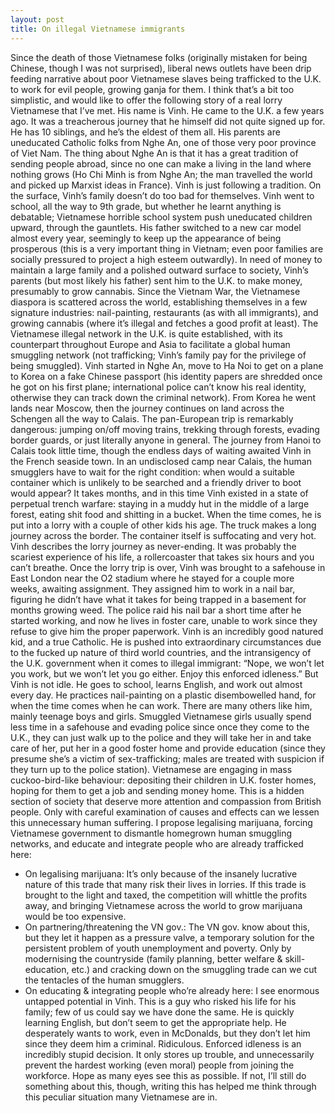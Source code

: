 ```yaml
---
layout: post
title: On illegal Vietnamese immigrants
---
```


Since the death of those Vietnamese folks (originally mistaken for being Chinese, though I was not surprised), liberal news outlets have been drip feeding narrative about poor Vietnamese slaves being trafficked to the U.K. to work for evil people, growing ganja for them. I think that’s a bit too simplistic, and would like to offer the following story of a real lorry Vietnamese that I’ve met.
His name is Vinh. He came to the U.K. a few years ago. It was a treacherous journey that he himself did not quite signed up for. He has 10 siblings, and he’s the eldest of them all. His parents are uneducated Catholic folks from Nghe An, one of those very poor province of Viet Nam. The thing about Nghe An is that it has a great tradition of sending people abroad, since no one can make a living in the land where nothing grows (Ho Chi Minh is from Nghe An; the man travelled the world and picked up Marxist ideas in France). Vinh is just following a tradition.
On the surface, Vinh’s family doesn’t do too bad for themselves. Vinh went to school, all the way to 9th grade, but whether he learnt anything is debatable; Vietnamese horrible school system push uneducated children upward, through the gauntlets. His father switched to a new car model almost every year, seemingly to keep up the appearance of being prosperous (this is a very important thing in Vietnam; even poor families are socially pressured to project a high esteem outwardly). In need of money to maintain a large family and a polished outward surface to society, Vinh’s parents (but most likely his father) sent him to the U.K. to make money, presumably to grow cannabis.
Since the Vietnam War, the Vietnamese diaspora is scattered across the world, establishing themselves in a few signature industries: nail-painting, restaurants (as with all immigrants), and growing cannabis (where it’s illegal and fetches a good profit at least). The Vietnamese illegal network in the U.K. is quite established, with its counterpart throughout Europe and Asia to facilitate a global human smuggling network (not trafficking; Vinh’s family pay for the privilege of being smuggled). Vinh started in Nghe An, move to Ha Noi to get on a plane to Korea on a fake Chinese passport (his identity papers are shredded once he got on his first plane; international police can’t know his real identity, otherwise they can track down the criminal network). From Korea he went lands near Moscow, then the journey continues on land across the Schengen all the way to Calais. The pan-European trip is remarkably dangerous: jumping on/off moving trains, trekking through forests, evading border guards, or just literally anyone in general. The journey from Hanoi to Calais took little time, though the endless days of waiting awaited Vinh in the French seaside town.
In an undisclosed camp near Calais, the human smugglers have to wait for the right condition: when would a suitable container which is unlikely to be searched and a friendly driver to boot would appear? It takes months, and in this time Vinh existed in a state of perpetual trench warfare: staying in a muddy hut in the middle of a large forest, eating shit food and shitting in a bucket. When the time comes, he is put into a lorry with a couple of other kids his age. The truck makes a long journey across the border. The container itself is suffocating and very hot. Vinh describes the lorry journey as never-ending. It was probably the scariest experience of his life, a rollercoaster that takes six hours and you can’t breathe.
Once the lorry trip is over, Vinh was brought to a safehouse in East London near the O2 stadium where he stayed for a couple more weeks, awaiting assignment. They assigned him to work in a nail bar, figuring he didn’t have what it takes for being trapped in a basement for months growing weed. The police raid his nail bar a short time after he started working, and now he lives in foster care, unable to work since they refuse to give him the proper paperwork.
Vinh is an incredibly good natured kid, and a true Catholic. He is pushed into extraordinary circumstances due to the fucked up nature of third world countries, and the intransigency of the U.K. government when it comes to illegal immigrant: “Nope, we won’t let you work, but we won’t let you go either. Enjoy this enforced idleness.” But Vinh is not idle. He goes to school, learns English, and work out almost every day. He practices nail-painting on a plastic disembowelled hand, for when the time comes when he can work.
There are many others like him, mainly teenage boys and girls. Smuggled Vietnamese girls usually spend less time in a safehouse and evading police since once they come to the U.K., they can just walk up to the police and they will take her in and take care of her, put her in a good foster home and provide education (since they presume she’s a victim of sex-trafficking; males are treated with suspicion if they turn up to the police station). Vietnamese are engaging in mass cuckoo-bird-like behaviour: depositing their children in U.K. foster homes, hoping for them to get a job and sending money home. This is a hidden section of society that deserve more attention and compassion from British people. Only with careful examination of causes and effects can we lessen this unnecessary human suffering.
I propose legalising marijuana, forcing Vietnamese government to dismantle homegrown human smuggling networks, and educate and integrate people who are already trafficked here:
-	On legalising marijuana: It’s only because of the insanely lucrative nature of this trade that many risk their lives in lorries. If this trade is brought to the light and taxed, the competition will whittle the profits away, and bringing Vietnamese across the world to grow marijuana would be too expensive.
-	On partnering/threatening the VN gov.: The VN gov. know about this, but they let it happen as a pressure valve, a temporary solution for the persistent problem of youth unemployment and poverty. Only by modernising the countryside (family planning, better welfare & skill-education, etc.) and cracking down on the smuggling trade can we cut the tentacles of the human smugglers.
-	On educating & integrating people who’re already here: I see enormous untapped potential in Vinh. This is a guy who risked his life for his family; few of us could say we have done the same. He is quickly learning English, but don’t seem to get the appropriate help. He desperately wants to work, even in McDonalds, but they don’t let him since they deem him a criminal. Ridiculous. Enforced idleness is an incredibly stupid decision. It only stores up trouble, and unnecessarily prevent the hardest working (even moral) people from joining the workforce.
Hope as many eyes see this as possible. If not, I’ll still do something about this, though, writing this has helped me think through this peculiar situation many Vietnamese are in.